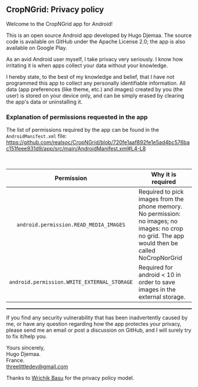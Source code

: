 ## CropNGrid: Privacy policy

Welcome to the CropNGrid app for Android!

This is an open source Android app developed by Hugo Djemaa. The source code is available on GitHub under the Apache 
License 2.0; 
the app is also available on Google Play.

As an avid Android user myself, I take privacy very seriously.
I know how irritating it is when apps collect your data without your knowledge.

I hereby state, to the best of my knowledge and belief, that I have not programmed this app to collect any 
personally identifiable information. All data (app preferences (like theme, etc.) and images) created by you (the 
user) is stored on your device only, and can be simply erased by clearing the app's data or uninstalling it.

### Explanation of permissions requested in the app

The list of permissions required by the app can be found in the `AndroidManifest.xml` file:
https://github.com/realsoc/CropNGrid/blob/720fe1aaf892fe1e5ad4bc576bac151feee931d9/app/src/main/AndroidManifest.xml#L4-L8

<br/>

| Permission | Why it is required |
| :---: | -- |
| `android.permission.READ_MEDIA_IMAGES` | Required to pick images from the phone memory. No permission: no images; no images: no crop no grid. The app would then be called NoCropNorGrid |
| `android.permission.WRITE_EXTERNAL_STORAGE` | Required for android < 10 in order to save images in the external storage.  |

 <hr style="border:1px solid gray">

If you find any security vulnerability that has been inadvertently caused by me, or have any question regarding how the app protectes your privacy, please send me an email or post a discussion on GitHub, and I will surely try to fix it/help you.

Yours sincerely,  
Hugo Djemaa.  
France.  
threelittledev@gmail.com

Thanks to [Wrichik Basu](https://github.com/WrichikBasu/ShakeAlarmClock/blob/master/PRIVACY_POLICY.md?plain=1) for the privacy policy model.
